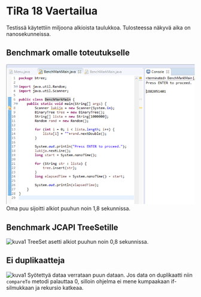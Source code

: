 # TiRa 18 Vaertailua
Testissä käytettiin miljoona alkioista taulukkoa. Tulosteessa näkyvä aika on nanosekunneissa.

## Benchmark omalle toteutukselle
![kuva1](https://raw.githubusercontent.com/wesenbergg/TiRa-k2020/master/Tira18-Vertailu/tira18-puu.PNG)
Oma puu sijoitti alkiot puuhun noin 1,8 sekunnissa.

## Benchmark JCAPI TreeSetille
![kuva1](https://raw.githubusercontent.com/wesenbergg/TiRa-k2020/master/Tira18-TreeSet/tira18-treeset.PNG)
TreeSet asetti alkiot puuhun noin 0,8 sekunnissa.

## Ei duplikaatteja
![kuva1](https://raw.githubusercontent.com/wesenbergg/TiRa-k2020/master/Tira18-TreeSet/tira18-insert.PNG)
Syötettyä dataa verrataan puun dataan. Jos data on duplikaatti niin `compareTo` metodi palauttaa 0, silloin ohjelma ei mene kumpaakaan if-silmukkaan ja rekursio katkeaa.
